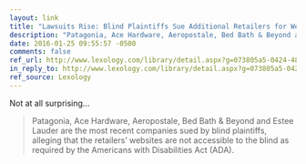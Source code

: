 ```yaml
---
layout: link
title: "Lawsuits Rise: Blind Plaintiffs Sue Additional Retailers for Website Accessibility/ADA Claims"
description: "Patagonia, Ace Hardware, Aeropostale, Bed Bath & Beyond and Estee Lauder are the most recent companies sued by blind plaintiffs…"
date: 2016-01-25 09:55:57 -0500
comments: false
ref_url: http://www.lexology.com/library/detail.aspx?g=073805a5-0424-48a4-9385-dce5d2eeb657
in_reply_to: http://www.lexology.com/library/detail.aspx?g=073805a5-0424-48a4-9385-dce5d2eeb657
ref_source: Lexology
---
```


Not at all surprising…

> Patagonia, Ace Hardware, Aeropostale, Bed Bath & Beyond and Estee Lauder are the most recent companies sued by blind plaintiffs, alleging that the retailers’ websites are not accessible to the blind as required by the Americans with Disabilities Act (ADA).